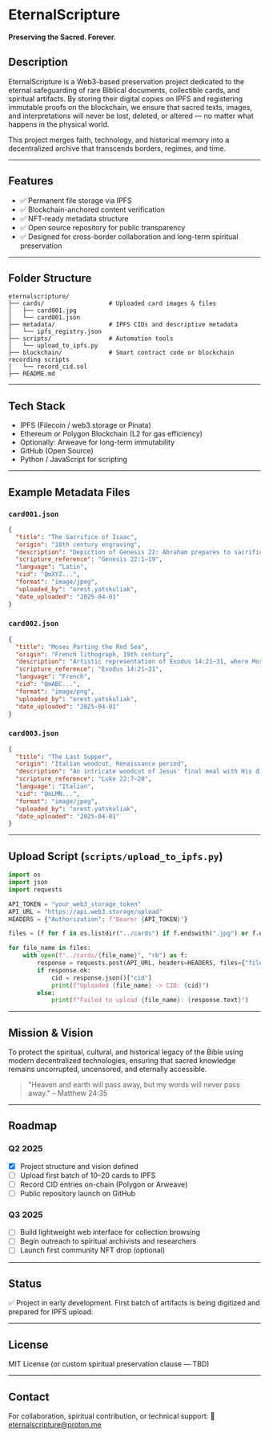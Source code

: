 # EternalScripture




**Preserving the Sacred. Forever.**

## Description
EternalScripture is a Web3-based preservation project dedicated to the eternal safeguarding of rare Biblical documents, collectible cards, and spiritual artifacts. By storing their digital copies on IPFS and registering immutable proofs on the blockchain, we ensure that sacred texts, images, and interpretations will never be lost, deleted, or altered — no matter what happens in the physical world.

This project merges faith, technology, and historical memory into a decentralized archive that transcends borders, regimes, and time.

---

## Features
- ✅ Permanent file storage via IPFS
- ✅ Blockchain-anchored content verification
- ✅ NFT-ready metadata structure
- ✅ Open source repository for public transparency
- ✅ Designed for cross-border collaboration and long-term spiritual preservation

---

## Folder Structure
```
eternalscripture/
├── cards/                  # Uploaded card images & files
│   ├── card001.jpg
│   └── card001.json
├── metadata/               # IPFS CIDs and descriptive metadata
│   └── ipfs_registry.json
├── scripts/                # Automation tools
│   └── upload_to_ipfs.py
├── blockchain/             # Smart contract code or blockchain recording scripts
│   └── record_cid.sol
├── README.md
```

---

## Tech Stack
- IPFS (Filecoin / web3.storage or Pinata)
- Ethereum or Polygon Blockchain (L2 for gas efficiency)
- Optionally: Arweave for long-term immutability
- GitHub (Open Source)
- Python / JavaScript for scripting

---

## Example Metadata Files

### `card001.json`
```json
{
  "title": "The Sacrifice of Isaac",
  "origin": "18th century engraving",
  "description": "Depiction of Genesis 22: Abraham prepares to sacrifice his son Isaac in obedience to God.",
  "scripture_reference": "Genesis 22:1–19",
  "language": "Latin",
  "cid": "QmXYZ...",
  "format": "image/jpeg",
  "uploaded_by": "orest.yatskuliak",
  "date_uploaded": "2025-04-01"
}
```

### `card002.json`
```json
{
  "title": "Moses Parting the Red Sea",
  "origin": "French lithograph, 19th century",
  "description": "Artistic representation of Exodus 14:21–31, where Moses parts the sea to lead Israel to safety.",
  "scripture_reference": "Exodus 14:21–31",
  "language": "French",
  "cid": "QmABC...",
  "format": "image/png",
  "uploaded_by": "orest.yatskuliak",
  "date_uploaded": "2025-04-01"
}
```

### `card003.json`
```json
{
  "title": "The Last Supper",
  "origin": "Italian woodcut, Renaissance period",
  "description": "An intricate woodcut of Jesus' final meal with His disciples as told in the Gospels.",
  "scripture_reference": "Luke 22:7–20",
  "language": "Italian",
  "cid": "QmLMN...",
  "format": "image/jpeg",
  "uploaded_by": "orest.yatskuliak",
  "date_uploaded": "2025-04-01"
}
```

---

## Upload Script (`scripts/upload_to_ipfs.py`)
```python
import os
import json
import requests

API_TOKEN = "your_web3_storage_token"
API_URL = "https://api.web3.storage/upload"
HEADERS = {"Authorization": f"Bearer {API_TOKEN}"}

files = [f for f in os.listdir("../cards") if f.endswith(".jpg") or f.endswith(".png")]

for file_name in files:
    with open(f"../cards/{file_name}", "rb") as f:
        response = requests.post(API_URL, headers=HEADERS, files={"file": f})
        if response.ok:
            cid = response.json()["cid"]
            print(f"Uploaded {file_name} -> CID: {cid}")
        else:
            print(f"Failed to upload {file_name}: {response.text}")
```

---

## Mission & Vision
To protect the spiritual, cultural, and historical legacy of the Bible using modern decentralized technologies, ensuring that sacred knowledge remains uncorrupted, uncensored, and eternally accessible.

> "Heaven and earth will pass away, but my words will never pass away." – Matthew 24:35

---

## Roadmap
### Q2 2025
- [x] Project structure and vision defined
- [ ] Upload first batch of 10–20 cards to IPFS
- [ ] Record CID entries on-chain (Polygon or Arweave)
- [ ] Public repository launch on GitHub

### Q3 2025
- [ ] Build lightweight web interface for collection browsing
- [ ] Begin outreach to spiritual archivists and researchers
- [ ] Launch first community NFT drop (optional)

---

## Status
✅ Project in early development. First batch of artifacts is being digitized and prepared for IPFS upload.

---

## License
MIT License (or custom spiritual preservation clause — TBD)

---

## Contact
For collaboration, spiritual contribution, or technical support:
📧 eternalscripture@proton.me
